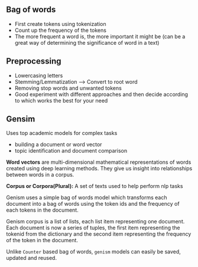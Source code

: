 ## Bag of words
- First create tokens using tokenization
- Count up the frequency of the tokens
- The more frequent a word is, the more important it might be (can be a great way of determining the significance of word in a text)

## Preprocessing
- Lowercasing letters
- Stemming/Lemmatization --> Convert to root word
- Removing stop words and unwanted tokens
- Good experiment with different approaches and then decide according to which works the best for your need

## Gensim
Uses top academic models for complex tasks
- building a document or word vector
- topic identification and document comparison

**Word vectors** are multi-dimensional mathematical representations of words created using deep learning methods. They give us insight into relationships between words in a corpus.

**Corpus or Corpora(Plural):** A set of texts used to help perform nlp tasks

Genism uses a simple bag of words model which transforms each document into a bag of words using the token ids and the frequency of each tokens in the document.

Genism corpus is a list of lists, each list item representing one document. Each document is now a series of tuples, the first item representing the tokenid from the dictionary and the second item representing the frequency of the token in the document.

Unlike `Counter` based bag of words, `genism` models can easily be saved, updated and reused.